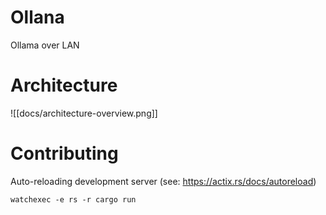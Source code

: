 # Ollana

Ollama over LAN

# Architecture

![[docs/architecture-overview.png]]


# Contributing

Auto-reloading development server (see: https://actix.rs/docs/autoreload)

```shell
watchexec -e rs -r cargo run
```
